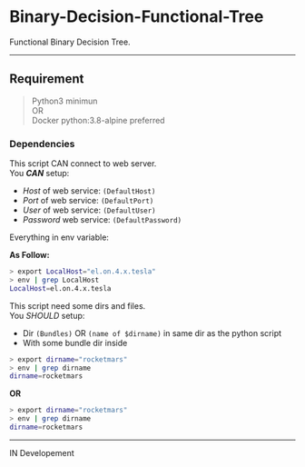 # Binary-Decision-Functional-Tree

Functional Binary Decision Tree.

-----

## Requirement

> Python3 minimun </br>
> OR</br>
> Docker python:3.8-alpine preferred

### Dependencies

This script CAN connect to web server.</br>
You ***CAN*** setup:
- _Host_ of web service: `(DefaultHost)`
- _Port_ of web service: `(DefaultPort)`
- _User_ of web service: `(DefaultUser)`
- _Password_ web service: `(DefaultPassword)`

Everything in env variable:

**As Follow:**
```bash
> export LocalHost="el.on.4.x.tesla"
> env | grep LocalHost
LocalHost=el.on.4.x.tesla
```

This script need some dirs and files.</br>
You _SHOULD_ setup:
- Dir `(Bundles)` OR `(name of $dirname)` in same dir as the python script
- With some bundle dir inside
```bash
> export dirname="rocketmars"
> env | grep dirname
dirname=rocketmars
```
**OR**
```bash
> export dirname="rocketmars"
> env | grep dirname
dirname=rocketmars
```


----

IN Developement